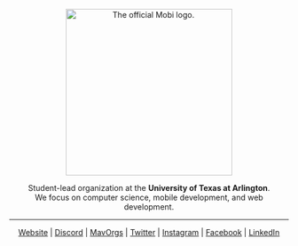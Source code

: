 <p align="center">
  <a href="https://discord.gg/edTYppVYgA">
    <picture>
      <source width="300" media="(prefers-color-scheme: dark)" srcset="https://raw.githubusercontent.com/mobi-uta/.github/main/Mobi%20Dark%20Combination%20Mark.svg">
      <source width="300" media="(prefers-color-scheme: light)" srcset="https://raw.githubusercontent.com/mobi-uta/.github/main/Mobi%20Light%20Combination%20Mark.svg">
      <img width="300" alt="The official Mobi logo." src="https://raw.githubusercontent.com/mobi-uta/.github/main/Mobi%20Light%20Combination%20Mark.svg">
    </picture>
  </a>
</p>

<p align="center">
Student-lead organization at the <b>University of Texas at Arlington</b>.<br>
We focus on computer science, mobile development, and web development.
</p>

----

<p align="center">
 <a href="https://uta.mobi/">Website</a> |
 <a href="https://discord.gg/edTYppVYgA">Discord</a> |
 <a href="https://mavorgs.campuslabs.com/engage/organization/Mobi">MavOrgs</a> |
 <a href="https://twitter.com/utamobi">Twitter</a> |
 <a href="https://www.instagram.com/mobiuta/">Instagram</a> |
 <a href="https://www.facebook.com/MOBI.UTA/">Facebook</a> |
 <a href="https://www.linkedin.com/in/mobi-at-uta/">LinkedIn</a>
</p>
